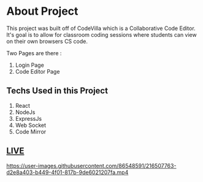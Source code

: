# About Project

This project was built off of CodeVilla which is a Collaborative Code Editor. 
It's goal is to allow for classroom coding sessions where students can view on
their own browsers CS code. 


Two Pages are there :
1. Login Page
2. Code Editor Page

## Techs Used in this Project

1. React
2. NodeJs
3. ExpressJs
4. Web Socket
5. Code Mirror

## [LIVE](https://codevilla.onrender.com/)

https://user-images.githubusercontent.com/86548591/216507763-d2e8a403-b449-4f01-817b-9de6021207fa.mp4



